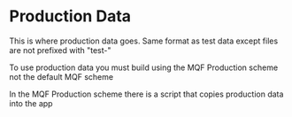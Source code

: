 #  Production Data
This is where production data goes. Same format as test data except files are not prefixed with "test-"

To use production data you must build using the MQF Production scheme not the default MQF scheme

In the MQF Production scheme there is a script that copies production data into the app
